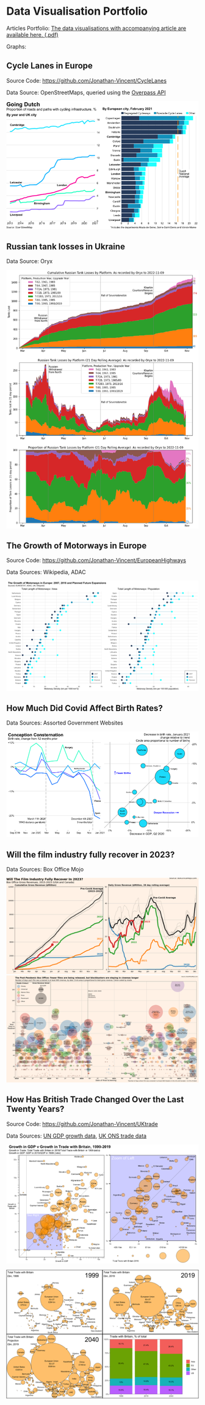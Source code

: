 # Data Visualisation Portfolio

Articles Portfolio: [The data visualisations with accompanying article are available here. (.pdf)](https://github.com/Jonathan-Vincent/DataVisualisationPortfolio/blob/main/Portfolio.pdf)

Graphs:

## Cycle Lanes in Europe
Source Code: https://github.com/Jonathan-Vincent/CycleLanes

Data Source: OpenStreetMaps, queried using the [Overpass API](https://wiki.openstreetmap.org/wiki/Overpass_API)

![Cycle Lanes](https://raw.githubusercontent.com/Jonathan-Vincent/CycleLanes/main/CycleChart.png)

## Russian tank losses in Ukraine
Data Source: Oryx

![Ukraine Losses](https://raw.githubusercontent.com/Jonathan-Vincent/DataVisualisationPortfolio/main/Cumulative%20and%20Proportional.png)

## The Growth of Motorways in Europe
Source Code: https://github.com/Jonathan-Vincent/EuropeanHighways

Data Sources: Wikipedia, ADAC

![The Growth of Motorways in Europe](https://raw.githubusercontent.com/Jonathan-Vincent/DataVisualisationPortfolio/main/European%20Motorways.png)

## How Much Did Covid Affect Birth Rates?
Data Sources: Assorted Government Websites

![Covid Birth Rates](https://raw.githubusercontent.com/Jonathan-Vincent/DataVisualisationPortfolio/main/conception.png)

## Will the film industry fully recover in 2023?
Data Sources: Box Office Mojo

![Film Industry Yearly Revenue](https://raw.githubusercontent.com/Jonathan-Vincent/DataVisualisationPortfolio/main/Vis1_Yearly_Revenue.png)
![Films gross](https://raw.githubusercontent.com/Jonathan-Vincent/DataVisualisationPortfolio/main/Vis2_Film_Bubbles.png)


## How Has British Trade Changed Over the Last Twenty Years?
Source Code: https://github.com/Jonathan-Vincent/UKtrade

Data Sources: [UN GDP growth data](https://unstats.un.org/unsd/amaapi/api/file/24), [UK ONS trade data](https://www.ons.gov.uk/businessindustryandtrade/internationaltrade/datasets/uktotaltradeallcountriesnonseasonallyadjusted)

![Historical Trade Growth](https://raw.githubusercontent.com/Jonathan-Vincent/DataVisualisationPortfolio/main/The%20Future%20of%20British%20Trade%20Graph%202.png)


![Trade Projections](https://raw.githubusercontent.com/Jonathan-Vincent/DataVisualisationPortfolio/main/The%20Future%20of%20British%20Trade%20Graph%201.png)
